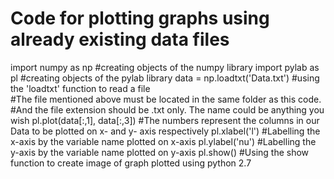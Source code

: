 # Code for plotting graphs using already existing data files

import numpy as np            #creating objects of the numpy library
import pylab as pl            #creating objects of the pylab library
data = np.loadtxt('Data.txt') #using the 'loadtxt' function to read a file  
                              #The file mentioned above must be located in the same folder as this code. 
                              #And the file extension should be .txt only. The name could be anything you wish
pl.plot(data[:,1], data[:,3]) #The numbers represent the columns in our Data to be plotted on x- and y- axis respectively
pl.xlabel('l')                #Labelling the x-axis by the variable name plotted on x-axis
pl.ylabel('nu')               #Labelling the y-axis by the variable name plotted on y-axis
pl.show()                     #Using the show function to create image of graph plotted using python 2.7
